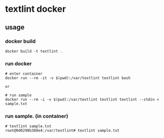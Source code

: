 # textlint docker

## usage

### docker build
  ```
  docker build -t textlint .
  ```

### run docker
  ```
  # enter container
  docker run --rm -it -v $(pwd):/var/textlint textlint bash

  or

  # run sample
  docker run --rm -i -v $(pwd):/var/textlint textlint textlint --stdin < sample.txt
  ```

### run sample. (in container)
  ```
  # textlint sample.txt
  root@0d0298b388e4:/var/textlint# textlint sample.txt
  ```

